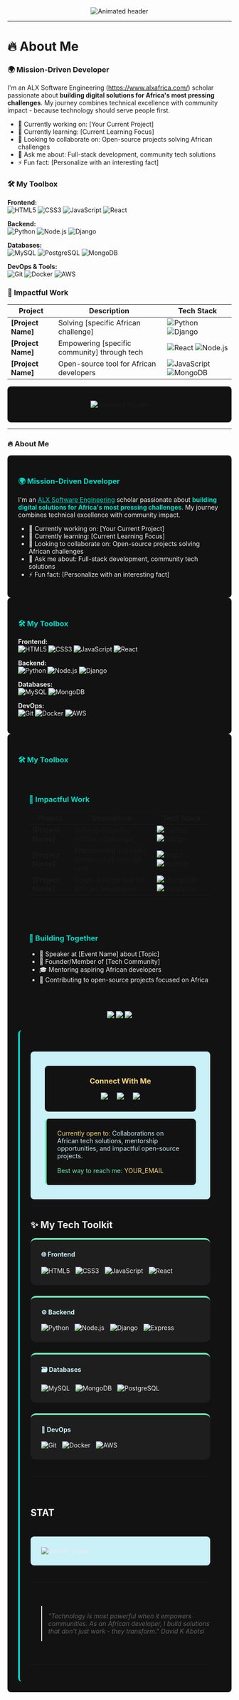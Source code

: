 <div align="center">
  <img src="https://readme-typing-svg.demolab.com?font=Fira+Code&weight=600&size=26&duration=4000&pause=1000&color=color=03dac6&center=true&vCenter=true&width=600&lines=Building+Solutions+That+Empower+Africa;ALX+Software+Engineering+Scholar;Community-Focused+Developer;Turning+Problems+Into+Opportunities" alt="Animated header" />
</div>

---

# 🔥  **About Me**

<h3 align="left">🌍 Mission-Driven Developer</h3>

I'm an ALX Software Engineering (https://www.alxafrica.com/) scholar passionate about **building digital solutions for Africa's most pressing challenges**. My journey combines technical excellence with community impact - because technology should serve people first.

- 🔭 Currently working on: [Your Current Project]
- 🌱 Currently learning: [Current Learning Focus]
- 👯 Looking to collaborate on: Open-source projects solving African challenges
- 💬 Ask me about: Full-stack development, community tech solutions
- ⚡ Fun fact: [Personalize with an interesting fact]


<h3 align="left">🛠️ My Toolbox</h3>

**Frontend:**  
![HTML5](https://img.shields.io/badge/-HTML5-E34F26?style=flat-square&logo=html5&logoColor=white)
![CSS3](https://img.shields.io/badge/-CSS3-1572B6?style=flat-square&logo=css3)
![JavaScript](https://img.shields.io/badge/-JavaScript-F7DF1E?style=flat-square&logo=javascript&logoColor=black)
![React](https://img.shields.io/badge/-React-61DAFB?style=flat-square&logo=react&logoColor=black)

**Backend:**  
![Python](https://img.shields.io/badge/-Python-3776AB?style=flat-square&logo=python&logoColor=white)
![Node.js](https://img.shields.io/badge/-Node.js-339933?style=flat-square&logo=node.js&logoColor=white)
![Django](https://img.shields.io/badge/-Django-092E20?style=flat-square&logo=django&logoColor=white)

**Databases:**  
![MySQL](https://img.shields.io/badge/-MySQL-4479A1?style=flat-square&logo=mysql&logoColor=white)
![PostgreSQL](https://img.shields.io/badge/-PostgreSQL-4169E1?style=flat-square&logo=postgresql&logoColor=white)
![MongoDB](https://img.shields.io/badge/-MongoDB-47A248?style=flat-square&logo=mongodb&logoColor=white)

**DevOps & Tools:**  
![Git](https://img.shields.io/badge/-Git-F05032?style=flat-square&logo=git&logoColor=white)
![Docker](https://img.shields.io/badge/-Docker-2496ED?style=flat-square&logo=docker&logoColor=white)
![AWS](https://img.shields.io/badge/-AWS-232F3E?style=flat-square&logo=amazon-aws)

<h3 align="left">🚀 Impactful Work</h3>

| Project | Description | Tech Stack |
|---------|-------------|------------|
| **[Project Name]** | Solving [specific African challenge] | ![Python](https://img.shields.io/badge/-Python-3776AB?style=flat-square&logo=python) ![Django](https://img.shields.io/badge/-Django-092E20?style=flat-square&logo=django) |
| **[Project Name]** | Empowering [specific community] through tech | ![React](https://img.shields.io/badge/-React-61DAFB?style=flat-square&logo=react) ![Node.js](https://img.shields.io/badge/-Node.js-339933?style=flat-square&logo=node.js) |
| **[Project Name]** | Open-source tool for African developers | ![JavaScript](https://img.shields.io/badge/-JavaScript-F7DF1E?style=flat-square&logo=javascript) ![MongoDB](https://img.shields.io/badge/-MongoDB-47A248?style=flat-square&logo=mongodb) |









<div align="center" style="background-color: #121212; padding: 2rem; border-radius: 8px;">
  <img src="https://readme-typing-svg.demolab.com?font=Fira+Code&weight=600&size=26&duration=4000&pause=1000&color=03dac6&background=121212&center=true&vCenter=true&width=600&lines=Building+Solutions+That+Empower+Africa;ALX+Software+Engineering+Scholar;Community-Focused+Developer;Turning+Problems+Into+Opportunities" alt="Animated header" />
</div>

---

### 🔥 **About Me**

<div style="background-color: #121212; padding: 1.5rem; border-radius: 8px; color: #edeced;">
<h3 align="left" style="color: #03dac6;">🌍 Mission-Driven Developer</h3>

I'm an <a href="https://www.alxafrica.com/" style="color: #03dac6;">ALX Software Engineering</a> scholar passionate about <strong style="color: #03dac6;">building digital solutions for Africa's most pressing challenges</strong>. My journey combines technical excellence with community impact.

- 🔭 Currently working on: [Your Current Project]
- 🌱 Currently learning: [Current Learning Focus]
- 👯 Looking to collaborate on: Open-source projects solving African challenges
- 💬 Ask me about: Full-stack development, community tech solutions
- ⚡ Fun fact: [Personalize with an interesting fact]
</div>
<div style="background-color: #121212; padding: 1.5rem; border-radius: 8px; color: #edeced;">
<h3 align="left" style="color: #03dac6;">🛠️ My Toolbox</h3>

**Frontend:**  
![HTML5](https://img.shields.io/badge/-HTML5-121212?style=flat-square&logo=html5&logoColor=03dac6)
![CSS3](https://img.shields.io/badge/-CSS3-121212?style=flat-square&logo=css3&logoColor=03dac6)
![JavaScript](https://img.shields.io/badge/-JavaScript-121212?style=flat-square&logo=javascript&logoColor=03dac6)
![React](https://img.shields.io/badge/-React-121212?style=flat-square&logo=react&logoColor=03dac6)

**Backend:**  
![Python](https://img.shields.io/badge/-Python-121212?style=flat-square&logo=python&logoColor=03dac6)
![Node.js](https://img.shields.io/badge/-Node.js-121212?style=flat-square&logo=node.js&logoColor=03dac6)
![Django](https://img.shields.io/badge/-Django-121212?style=flat-square&logo=django&logoColor=03dac6)

**Databases:**  
![MySQL](https://img.shields.io/badge/-MySQL-121212?style=flat-square&logo=mysql&logoColor=03dac6)
![MongoDB](https://img.shields.io/badge/-MongoDB-121212?style=flat-square&logo=mongodb&logoColor=03dac6)

**DevOps:**  
![Git](https://img.shields.io/badge/-Git-121212?style=flat-square&logo=git&logoColor=03dac6)
![Docker](https://img.shields.io/badge/-Docker-121212?style=flat-square&logo=docker&logoColor=03dac6)
![AWS](https://img.shields.io/badge/-AWS-121212?style=flat-square&logo=amazon-aws&logoColor=03dac6)
</div>
<div style="background-color: #121212; padding: 1.5rem; border-radius: 8px; color: #edeced;">
<h3 align="left" style="color: #03dac6;">🛠️ My Toolbox</h3>

<div style="background-color: #121212; padding: 1.5rem; border-radius: 8px; color: #edeced;">
<h3 align="left" style="color: #03dac6;">🚀 Impactful Work</h3>

| Project | Description | Tech Stack |
|---------|-------------|------------|
| **[Project Name]** | Solving [specific African challenge] | ![Python](https://img.shields.io/badge/-Python-121212?style=flat-square&logo=python&logoColor=03dac6) ![Django](https://img.shields.io/badge/-Django-121212?style=flat-square&logo=django&logoColor=03dac6) |
| **[Project Name]** | Empowering [specific community] through tech | ![React](https://img.shields.io/badge/-React-121212?style=flat-square&logo=react&logoColor=03dac6) ![Node.js](https://img.shields.io/badge/-Node.js-121212?style=flat-square&logo=node.js&logoColor=03dac6) |
| **[Project Name]** | Open-source tool for African developers | ![MongoDB](https://img.shields.io/badge/-MongoDB-121212?style=flat-square&logo=mongodb&logoColor=03dac6) ![JavaScript](https://img.shields.io/badge/-JavaScript-121212?style=flat-square&logo=javascript&logoColor=03dac6) |
</div>
<div style="background-color: #121212; padding: 1.5rem; border-radius: 8px; color: #edeced;">
<h3 align="left" style="color: #03dac6;">🤝 Building Together</h3>

- 📢 Speaker at [Event Name] about [Topic]
- 👥 Founder/Member of [Tech Community]
- 🎓 Mentoring aspiring African developers
- 🌱 Contributing to open-source projects focused on Africa
</div>
<div align="center" style="background-color: #121212; padding: 1.5rem; border-radius: 8px;">
  <a href="https://linkedin.com/in/YOUR_PROFILE" target="_blank">
    <img src="https://img.shields.io/badge/-LinkedIn-121212?style=for-the-badge&logo=linkedin&logoColor=03dac6"/>
  </a>
  <a href="mailto:YOUR_EMAIL">
    <img src="https://img.shields.io/badge/-Email-121212?style=for-the-badge&logo=gmail&logoColor=03dac6"/>
  </a>
  <a href="https://twitter.com/YOUR_HANDLE">
    <img src="https://img.shields.io/badge/-Twitter-121212?style=for-the-badge&logo=twitter&logoColor=03dac6"/>
  </a>
</div>
<div style="background-color: #121212; padding: 1.5rem; border-radius: 8px; color: #edeced; border-left: 4px solid #03dac6;">




<div style="background-color: #CAF0F8; padding: 2rem; border-radius: 8px; margin-top: 1.5rem;">
  <div align="center" style="background-color: #121212; padding: 1.5rem; border-radius: 8px; margin-bottom: 1rem;">
    <h3 style="color: #FADA78; margin-top: 0;">Connect With Me</h3>
    <a href="https://linkedin.com/in/YOUR_PROFILE" target="_blank" style="margin: 0 0.5rem;">
      <img src="https://img.shields.io/badge/-LinkedIn-121212?style=for-the-badge&logo=linkedin&logoColor=FADA78&labelColor=121212"/>
    </a>
    <a href="mailto:YOUR_EMAIL" style="margin: 0 0.5rem;">
      <img src="https://img.shields.io/badge/-Email-121212?style=for-the-badge&logo=gmail&logoColor=6EE7B7&labelColor=121212"/>
    </a>
    <a href="https://twitter.com/YOUR_HANDLE" style="margin: 0 0.5rem;">
      <img src="https://img.shields.io/badge/-Twitter-121212?style=for-the-badge&logo=twitter&logoColor=CAF0F8&labelColor=121212"/>
    </a>
  </div>

  <div style="background-color: #121212; padding: 1.5rem; border-radius: 8px; color: #CAF0F8; border-left: 4px solid #6EE7B7;">
    <p style="margin: 0;">
      <span style="color: #FADA78;">Currently open to:</span> Collaborations on African tech solutions, mentorship opportunities, and impactful open-source projects.
    </p>
    <p style="margin: 1rem 0 0 0;">
      <span style="color: #6EE7B7;">Best way to reach me:</span> <a href="mailto:YOUR_EMAIL" style="color: #FADA78; text-decoration: none;">YOUR_EMAIL</a>
    </p>
  </div>
</div>






















---

## ✨ My Tech Toolkit
<div style="display: grid; grid-template-columns: repeat(auto-fit, minmax(200px, 1fr)); gap: 1.5rem;">

<!-- Frontend Column -->
<div style="background-color: #1e1e1e; padding: 1.5rem; border-radius: 12px; border-top: 4px solid #6EE7B7;">
<h4 style="color: #CAF0F8; margin-top: 0;">🌐 Frontend</h4>
<div style="display: flex; flex-wrap: wrap; gap: 0.8rem;">
  <img src="https://img.shields.io/badge/HTML5-%23FADA78.svg?style=for-the-badge&logo=html5&logoColor=121212" alt="HTML5">
  <img src="https://img.shields.io/badge/CSS3-%236EE7B7.svg?style=for-the-badge&logo=css3&logoColor=121212" alt="CSS3">
  <img src="https://img.shields.io/badge/JavaScript-%23CAF0F8.svg?style=for-the-badge&logo=javascript&logoColor=121212" alt="JavaScript">
  <img src="https://img.shields.io/badge/React-%23FADA78.svg?style=for-the-badge&logo=react&logoColor=121212" alt="React">
</div>
</div>

<!-- Backend Column -->
<div style="background-color: #1e1e1e; padding: 1.5rem; border-radius: 12px; border-top: 4px solid #6EE7B7;">
<h4 style="color: #CAF0F8; margin-top: 0;">⚙️ Backend</h4>
<div style="display: flex; flex-wrap: wrap; gap: 0.8rem;">
  <img src="https://img.shields.io/badge/Python-%236EE7B7.svg?style=for-the-badge&logo=python&logoColor=121212" alt="Python">
  <img src="https://img.shields.io/badge/Node.js-%23FADA78.svg?style=for-the-badge&logo=node.js&logoColor=121212" alt="Node.js">
  <img src="https://img.shields.io/badge/Django-%23CAF0F8.svg?style=for-the-badge&logo=django&logoColor=121212" alt="Django">
  <img src="https://img.shields.io/badge/Express-%236EE7B7.svg?style=for-the-badge&logo=express&logoColor=121212" alt="Express">
</div>
</div>

<!-- Database Column -->
<div style="background-color: #1e1e1e; padding: 1.5rem; border-radius: 12px; border-top: 4px solid #6EE7B7;">
<h4 style="color: #CAF0F8; margin-top: 0;">🗃️ Databases</h4>
<div style="display: flex; flex-wrap: wrap; gap: 0.8rem;">
  <img src="https://img.shields.io/badge/MySQL-%23FADA78.svg?style=for-the-badge&logo=mysql&logoColor=121212" alt="MySQL">
  <img src="https://img.shields.io/badge/MongoDB-%236EE7B7.svg?style=for-the-badge&logo=mongodb&logoColor=121212" alt="MongoDB">
  <img src="https://img.shields.io/badge/PostgreSQL-%23CAF0F8.svg?style=for-the-badge&logo=postgresql&logoColor=121212" alt="PostgreSQL">
</div>
</div>

<!-- DevOps Column -->
<div style="background-color: #1e1e1e; padding: 1.5rem; border-radius: 12px; border-top: 4px solid #6EE7B7;">
<h4 style="color: #CAF0F8; margin-top: 0;">🚀 DevOps</h4>
<div style="display: flex; flex-wrap: wrap; gap: 0.8rem;">
  <img src="https://img.shields.io/badge/Git-%236EE7B7.svg?style=for-the-badge&logo=git&logoColor=121212" alt="Git">
  <img src="https://img.shields.io/badge/Docker-%23FADA78.svg?style=for-the-badge&logo=docker&logoColor=121212" alt="Docker">
  <img src="https://img.shields.io/badge/AWS-%23CAF0F8.svg?style=for-the-badge&logo=amazon-aws&logoColor=121212" alt="AWS">
</div>
</div>


---

## STAT
<div style="background-color: #CAF0F8; padding: 1.5rem; border-radius: 8px; display: grid; grid-template-columns: repeat(auto-fit, minmax(300px, 1fr)); gap: 1.5rem;">
  <img src="https://github-readme-streak-stats.herokuapp.com/?user=ABOT-DK&theme=dark&background=CAF0F8&border=121212&stroke=6EE7B7&ring=FADA78&fire=6EE7B7&currStreakNum=121212&sideNums=121212&currStreakLabel=121212&sideLabels=121212&dates=2a2a2a" alt="GitHub Streak"/>
</div>

---
> __"Technology is most powerful when it empowers communities. As an African developer, I build solutions that don't just work - they transform."_ David K Abotsi_
---


<!---ABOT-DK/ABOT-DK is a ✨ special ✨ repository because its `README.md` (this file) appears on your GitHub profile.
You can click the Preview link to take a look at your changes.
--->
